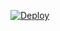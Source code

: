 
[![Deploy](https://www.herokucdn.com/deploy/button.svg)](https://heroku.com/deploy?template=https://github.com/Noecee/READ_SW_HISOKA_UPDATE)
